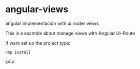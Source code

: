 # angular-views
angular implementación with ui.router views

This is a examble about manage views with Angular UI-Route

If want set up the project type:
```sh
nmp install

gulp
```


